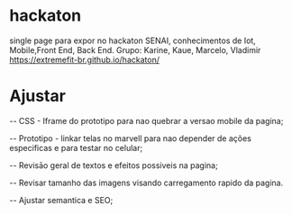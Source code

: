 # hackaton
single page para expor no hackaton SENAI, conhecimentos de Iot, Mobile,Front End, Back End.
Grupo: Karine, Kaue, Marcelo, Vladimir
https://extremefit-br.github.io/hackaton/


# Ajustar

-- CSS - Iframe do prototipo para nao quebrar a versao mobile da pagina;

-- Prototipo - linkar telas no marvell para nao depender de ações especificas e para testar no celular;

-- Revisāo geral de textos e efeitos possiveis na pagina;

-- Revisar tamanho das imagens visando carregamento rapido da pagina.

-- Ajustar semantica e SEO;
